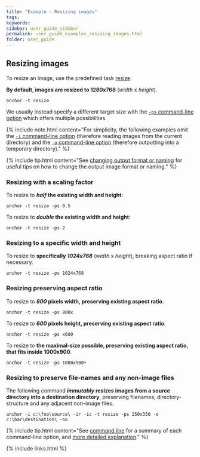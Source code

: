```yaml
---
title: "Example - Resizing images"
tags:
keywords:
sidebar: user_guide_sidebar
permalink: user_guide_examples_resizing_images.html
folder: user_guide
---
```


## Resizing images

To resize an image, use the predefined task [resize](https://github.com/anchoranalysis/anchor-assembly/blob/master/anchor/src/main/resources/config/tasks/resize.xml).

**By default, images are resized to 1280x768** (*width* x *height*). 

```none
anchor -t resize
```

We usually instead specify a different target size with the [`-ps` command-line option](/user_guide_command_line.html#task-options) which offers multiple possibilities.

{% include note.html content="For simplicity, the following examples omit the [`-i` command-line option](user_guide_command_line.html#input-options) (therefore reading images from the current directory) and the [`-o` command-line option](/user_guide.html#outputs) (therefore outputting into a temporary directory)." %}

{% include tip.html content="See [changing output format or naming](http://localhost:4000/user_guide_examples_changing_output_options.html) for useful
tips on how to change the output image format or naming." %}

### Resizing with a scaling factor 

To resize to ***half* the existing width and height**:

```none
anchor -t resize -ps 0.5
```

To resize to ***double* the existing width and height**:

```none
anchor -t resize -ps 2
```

### Resizing to a specific width and height 

To resize to **specifically *1024x768*** (*width* x *height*), breaking aspect ratio if necessary.

```none
anchor -t resize -ps 1024x768
```

### Resizing preserving aspect ratio

To resize to ***800* pixels width, preserving existing aspect ratio**.

```none
anchor -t resize -ps 800x
```

To resize to ***600* pixels height, preserving existing aspect ratio**.

```none
anchor -t resize -ps x600
```

To resize to **the maximal-size possible, preserving existing aspect ratio, that fits inside 1000x900**.

```none
anchor -t resize -ps 1000x900+
```

### Resizing to preserve file-names and any non-image files

The following command ***immutably* resizes images from a source directory into a destination directory**, preserving filenames, directory-structure and any adjacent non-image files. 

```none
anchor -i c:\foo\source\ -ir -ic -t resize -ps 250x350 -o c:\bar\destination\ -oo
```

{% include tip.html content="See [command line](http://localhost:4000/user_guide_command_line.html) for a summary of each command-line option, and [more detailed explanation](http://localhost:4000/user_guide_examples_changing_output_options.html)." %}

{% include links.html %}